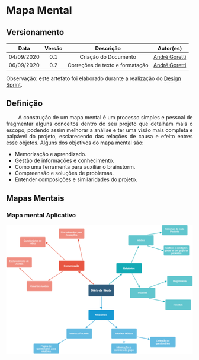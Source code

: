 # Mapa Mental
## Versionamento
| Data | Versão | Descrição | Autor(es) |
|:----:|:------:|:---------:|:---------:|
| 04/09/2020 | 0.1 | Criação do Documento | [André Goretti](https://github.com/AGoretti) |
| 06/09/2020 | 0.2 | Correções de texto e formatação | [André Goretti](https://github.com/AGoretti) |

Observação: este artefato foi elaborado durante a realização do <a href="https://unbarqdsw.github.io/2020.1_G5_Diario_da_Saude/design_sprint/">Design Sprint</a>.

## Definição

<p align="justify">&emsp;&emsp; A construção de um mapa mental é um processo simples e pessoal de fragmentar alguns conceitos dentro do seu projeto que detalham mais o escopo, podendo assim melhorar a análise e ter uma visão mais completa e palpável do projeto, esclarecendo das relações de causa e efeito entres esse objetos. Alguns dos objetivos do mapa mental são: </p>

- Memorização e aprendizado.
- Gestão de informações e conhecimento.
- Como uma ferramenta para auxiliar o brainstorm.
- Compreensão e soluções de problemas.
- Entender composições e similaridades do projeto.

## Mapas Mentais
### Mapa mental Aplicativo

![mapa_mental](./img/mapa_mental.png)
